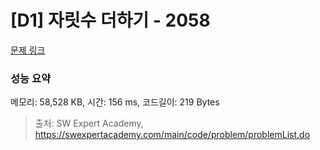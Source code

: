 # [D1] 자릿수 더하기 - 2058 

[문제 링크](https://swexpertacademy.com/main/code/problem/problemDetail.do?contestProbId=AV5QPRjqA10DFAUq) 

### 성능 요약

메모리: 58,528 KB, 시간: 156 ms, 코드길이: 219 Bytes



> 출처: SW Expert Academy, https://swexpertacademy.com/main/code/problem/problemList.do